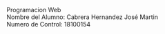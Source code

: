 Programacion Web   
Nombre del Alumno: Cabrera Hernandez José Martin  
Numero de Control: 18100154  
